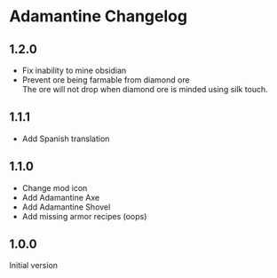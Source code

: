 # Adamantine Changelog

## 1.2.0

- Fix inability to mine obsidian
- Prevent ore being farmable from diamond ore  
The ore will not drop when diamond ore is minded using silk touch. 

## 1.1.1

- Add Spanish translation

## 1.1.0

- Change mod icon
- Add Adamantine Axe
- Add Adamantine Shovel
- Add missing armor recipes (oops)

## 1.0.0

Initial version